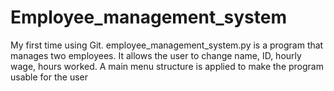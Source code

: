 # Employee_management_system
My first time using Git. employee_management_system.py is a program that manages two employees. It allows the user to change name, ID, hourly wage, hours worked. A main menu
structure is applied to make the program usable for the user
